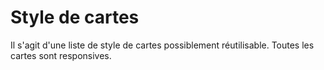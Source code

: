 # Style de cartes

Il s'agit d'une liste de style de cartes possiblement réutilisable.
Toutes les cartes sont responsives.


